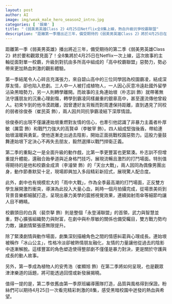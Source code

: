 ```yaml
---
layout: post
author: AI
image: img/weak_male_hero_season2_intro.jpg
categories: [ '娛樂' ]
title: "《弱美男英雄Class 2》4月25日Netflix全8集上線，熱血升級抗爭校霸聯盟"
description: "距離第一季播出近三年，備受期待的《弱美男英雄Class 2》將於4月25日在Netflix一次上線全8集。故事從對抗單一校霸轉向多所高中組成的惡勢力聯盟，帶來更加激烈動作與深刻情感描寫。主演朴志訓為呈現精彩打鬥增重鍛鍊，劇中「天台大戰」與「雨中大戰」成亮點，校霸頭目白真與朴厚敏間的角力提升劇情張力。原班編導團隊確保續作品質，粉絲可期待熱血與希望交織的校園成長故事。"
---
```

距離第一季《弱美男英雄》播出將近三年，備受期待的第二季《弱美男英雄Class 2》終於要和觀眾見面了！全8集將於4月25日在Netflix一次上線，這次故事的主軸從面對單一校霸，升級到對抗由多所高中組成的「高中校霸聯盟」惡勢力，勢必帶來更加熱血刺激的觀影體驗。

第一季結尾令人心碎且充滿張力，來自碧山高中的三位同學因為校園霸凌，結成深厚友情，卻也陷入悲劇。三人中一人被打成植物人，一人因心灰意冷遠赴國外留學沾染黑暗勢力，另一人則轉學離開。而故事的主角連始垠（朴志訓 飾）就帶著無法守護朋友的沉重心理創傷，轉學到霸凌同樣嚴重的銀章高中，甚至還流傳他曾殺人。初來乍到的他冷漠疏離，因曾遭好友背叛而對周遭保持距離，直到遇見了同校的弱者徐俊泰（崔民英 飾），兩人因共同抗爭霸凌結下深厚情誼。

徐俊泰的出現不僅讓連始垠重燃對友情的信心，也牽引他認識了非暴力主義者朴厚敏（厲雲 飾）和戰鬥力強大的高賢卓（李敏宰 飾）。四人組成堅強後盾，帶給連始垠溫暖與勇氣，使他逐漸走出過去陰影，開始正面挑戰校園惡勢力。這股力量鼓舞連始垠下定決心不再失去朋友，毅然選擇以戰鬥捍衛正義。

第二季的重點之一是全面升級的動作戲，比第一季更豐富也更緊湊。朴志訓不但增重提升體能，還融合跆拳道與近身格鬥技巧，展現流暢且激烈的打鬥場面。特別值得期待的是他和校霸金成濟（李濬榮 飾）的「天台大戰」，兩人因同為偶像男團出身，動作節奏默契十足，現場即興加入多段精彩新招式，展現驚人配合度。

此外，劇中也有規模宏大的「雨中大戰」，作為全季最高潮的打鬥場面，正反雙方學生展開激烈衝突，導演為此投入大量心血，耗時一個月拍攝完成，從場景美術到背景音樂都細膩打造，呈現出暴力美學的震撼視覺效果，連續拋射雨傘等細節均讓人目不轉睛。

校霸頭目的白真（裴奈拏 飾）則是整個「永登浦聯盟」的首領，武力與智慧並重，野心擴張組織勢力與財富，在劇中與朴厚敏的關係也備受矚目，雙方戰力勢均力敵，讓劇情緊張感無限提升。

除了緊湊劇情與動作場面，劇集深刻描繪角色之間的情感糾葛與心理成長。連始垠被稱作「冰山公主」，性格冷淡卻被熱情朋友融化，友情的力量讓他從過去的陰影中逐漸解脫。這樣豐富的角色塑造使得整部劇不僅僅是暴力對決，更是關於守護與成長的動人故事。

另外，第一季成為植物人的安秀浩（崔顯旭 飾）在第二季將如何呈現，也是觀眾津津樂道的話題，將可能透過回憶或新發展揭曉。

值得一提的是，第二季依舊由第一季原班編導團隊打造，品質與風格得到保證。粉絲們可以期待4月25日一次看完精彩刺激的8集，感受黑暗校園中迸發的熱血與希望。